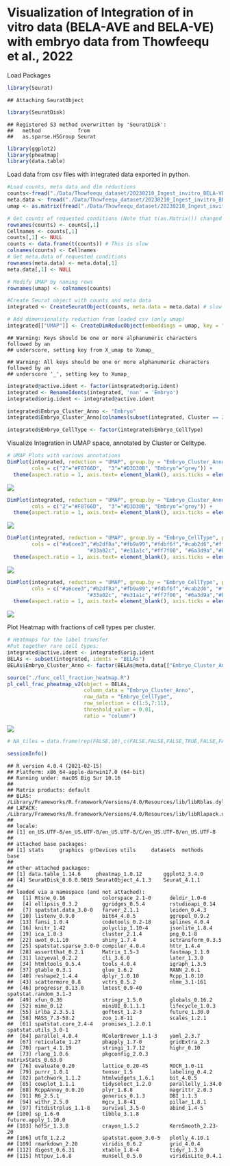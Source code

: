 Visualization of Integration of in vitro data (BELA-AVE and BELA-VE)
with embryo data from Thowfeequ et al., 2022
================

Load Packages

``` r
library(Seurat)
```

    ## Attaching SeuratObject

``` r
library(SeuratDisk)
```

    ## Registered S3 method overwritten by 'SeuratDisk':
    ##   method            from  
    ##   as.sparse.H5Group Seurat

``` r
library(ggplot2)
library(pheatmap)
library(data.table)
```

Load data from csv files with integrated data exported in python.

``` r
#Load counts, meta data and dim reductions
counts<-fread("./Data/Thowfeequ_dataset/20230210_Ingest_invitro_BELA-VE+AVE_Thowfeequ_annotation_Stage.csv", data.table=FALSE)
meta.data <- fread("./Data/Thowfeequ_dataset/20230210_Ingest_invitro_BELA-VE+AVE_Thowfeequ_annotation_Stage/obs.csv", data.table=FALSE)
umap <- as.matrix(fread("./Data/Thowfeequ_dataset/20230210_Ingest_invitro_BELA-VE+AVE_Thowfeequ_annotation_Stage/obsm.csv", data.table=FALSE)[,51:52])

# Get counts of requested conditions (Note that t(as.Matrix()) changed cell names, therefore direct assignment
rownames(counts) <- counts[,1]
Cellnames <- counts[,1]
counts[,1] <- NULL
counts <- data.frame(t(counts)) # This is slow
colnames(counts) <- Cellnames
# Get meta.data of requested conditions
rownames(meta.data) <- meta.data[,1]
meta.data[,1] <- NULL

# Modify UMAP by naming rows
rownames(umap) <- colnames(counts)

#Create Seurat object with counts and meta data
integrated <- CreateSeuratObject(counts, meta.data = meta.data) # slow again

# Add dimensionality reduction from loaded csv (only umap)
integrated[["UMAP"]] <- CreateDimReducObject(embeddings = umap, key = "X_umap", assay = DefaultAssay(integrated))
```

    ## Warning: Keys should be one or more alphanumeric characters followed by an
    ## underscore, setting key from X_umap to Xumap_

    ## Warning: All keys should be one or more alphanumeric characters followed by an
    ## underscore '_', setting key to Xumap_

``` r
integrated@active.ident <- factor(integrated$orig.ident)
integrated <- RenameIdents(integrated, 'nan' = 'Embryo')
integrated$orig.ident <- integrated@active.ident

integrated$Embryo_Cluster_Anno <- "Embryo"
integrated$Embryo_Cluster_Anno[colnames(subset(integrated, Cluster == 2 | Cluster == 3))] <- integrated$Cluster[colnames(subset(integrated, Cluster == 2 | Cluster == 3))]

integrated$Embryo_CellType <- factor(integrated$Embryo_CellType)
```

Visualize Integration in UMAP space, annotated by Cluster or Celltype.

``` r
# UMAP Plots with various annotations
DimPlot(integrated, reduction = "UMAP", group.by = "Embryo_Cluster_Anno", pt.size = 1,raster=FALSE,
        cols = c("2"="#F8766D",  "3"="#D3D30B", "Embryo"="grey")) + 
  theme(aspect.ratio = 1, axis.text= element_blank(), axis.ticks = element_blank())
```

![](Visualization_invitro_BELA-AVE+AVE_Thowfeequ_Comparison_files/figure-gfm/unnamed-chunk-3-1.png)<!-- -->

``` r
DimPlot(integrated, reduction = "UMAP", group.by = "Embryo_Cluster_Anno", pt.size = 1,raster=FALSE,
        cols = c("2"="#F8766D",  "3"="#D3D30B", "Embryo"="grey")) + 
  theme(aspect.ratio = 1, axis.text= element_blank(), axis.ticks = element_blank(), legend.position = "none")
```

![](Visualization_invitro_BELA-AVE+AVE_Thowfeequ_Comparison_files/figure-gfm/unnamed-chunk-3-2.png)<!-- -->

``` r
DimPlot(integrated, reduction = "UMAP", group.by = "Embryo_CellType", pt.size = 1,raster=FALSE,
        cols = c("#a6cee3","#b2df8a","#fb9a99","#fdbf6f","#cab2d6","#ffff99", "#1f78b4",
                          "#33a02c", "#e31a1c","#ff7f00", "#6a3d9a","#b15928")) + 
  theme(aspect.ratio = 1, axis.text= element_blank(), axis.ticks = element_blank())
```

![](Visualization_invitro_BELA-AVE+AVE_Thowfeequ_Comparison_files/figure-gfm/unnamed-chunk-3-3.png)<!-- -->

``` r
DimPlot(integrated, reduction = "UMAP", group.by = "Embryo_CellType", pt.size = 1,raster=FALSE,
        cols = c("#a6cee3","#b2df8a","#fb9a99","#fdbf6f","#cab2d6", "#ffff99", "#1f78b4", 
                          "#33a02c", "#e31a1c","#ff7f00", "#6a3d9a","#b15928")) + 
  theme(aspect.ratio = 1, axis.text= element_blank(), axis.ticks = element_blank(), legend.position = "none")
```

![](Visualization_invitro_BELA-AVE+AVE_Thowfeequ_Comparison_files/figure-gfm/unnamed-chunk-3-4.png)<!-- -->

Plot Heatmap with fractions of cell types per cluster.

``` r
# Heatmaps for the label transfer
#Put together rare cell types:
integrated@active.ident <- integrated$orig.ident
BELAs <- subset(integrated, idents = "BELAs")
BELAs$Embryo_Cluster_Anno <- factor(BELAs@meta.data[["Embryo_Cluster_Anno"]])

source("./func_cell_fraction_heatmap.R")
pl_cell_frac_pheatmap_v2(object = BELAs,
                         column_data = "Embryo_Cluster_Anno",
                         row_data = "Embryo_CellType",
                         row_selection = c(1:5,7:11),
                         threshold_value = 0.01,
                         ratio = "column")
```

![](Visualization_invitro_BELA-AVE+AVE_Thowfeequ_Comparison_files/figure-gfm/unnamed-chunk-4-1.png)<!-- -->

``` r
# NA_tiles = data.frame(rep(FALSE,10),c(FALSE,FALSE,FALSE,TRUE,FALSE,FALSE,FALSE,FALSE,FALSE,TRUE))
```

``` r
sessionInfo()
```

    ## R version 4.0.4 (2021-02-15)
    ## Platform: x86_64-apple-darwin17.0 (64-bit)
    ## Running under: macOS Big Sur 10.16
    ## 
    ## Matrix products: default
    ## BLAS:   /Library/Frameworks/R.framework/Versions/4.0/Resources/lib/libRblas.dylib
    ## LAPACK: /Library/Frameworks/R.framework/Versions/4.0/Resources/lib/libRlapack.dylib
    ## 
    ## locale:
    ## [1] en_US.UTF-8/en_US.UTF-8/en_US.UTF-8/C/en_US.UTF-8/en_US.UTF-8
    ## 
    ## attached base packages:
    ## [1] stats     graphics  grDevices utils     datasets  methods   base     
    ## 
    ## other attached packages:
    ## [1] data.table_1.14.6     pheatmap_1.0.12       ggplot2_3.4.0        
    ## [4] SeuratDisk_0.0.0.9019 SeuratObject_4.1.3    Seurat_4.1.1         
    ## 
    ## loaded via a namespace (and not attached):
    ##   [1] Rtsne_0.16            colorspace_2.1-0      deldir_1.0-6         
    ##   [4] ellipsis_0.3.2        ggridges_0.5.4        rstudioapi_0.14      
    ##   [7] spatstat.data_3.0-0   farver_2.1.1          leiden_0.4.3         
    ##  [10] listenv_0.9.0         bit64_4.0.5           ggrepel_0.9.2        
    ##  [13] fansi_1.0.4           codetools_0.2-18      splines_4.0.4        
    ##  [16] knitr_1.42            polyclip_1.10-4       jsonlite_1.8.4       
    ##  [19] ica_1.0-3             cluster_2.1.4         png_0.1-8            
    ##  [22] uwot_0.1.10           shiny_1.7.4           sctransform_0.3.5    
    ##  [25] spatstat.sparse_3.0-0 compiler_4.0.4        httr_1.4.4           
    ##  [28] assertthat_0.2.1      Matrix_1.5-3          fastmap_1.1.0        
    ##  [31] lazyeval_0.2.2        cli_3.6.0             later_1.3.0          
    ##  [34] htmltools_0.5.4       tools_4.0.4           igraph_1.3.5         
    ##  [37] gtable_0.3.1          glue_1.6.2            RANN_2.6.1           
    ##  [40] reshape2_1.4.4        dplyr_1.0.10          Rcpp_1.0.10          
    ##  [43] scattermore_0.8       vctrs_0.5.2           nlme_3.1-161         
    ##  [46] progressr_0.13.0      lmtest_0.9-40         spatstat.random_3.1-3
    ##  [49] xfun_0.36             stringr_1.5.0         globals_0.16.2       
    ##  [52] mime_0.12             miniUI_0.1.1.1        lifecycle_1.0.3      
    ##  [55] irlba_2.3.5.1         goftest_1.2-3         future_1.30.0        
    ##  [58] MASS_7.3-58.2         zoo_1.8-11            scales_1.2.1         
    ##  [61] spatstat.core_2.4-4   promises_1.2.0.1      spatstat.utils_3.0-1 
    ##  [64] parallel_4.0.4        RColorBrewer_1.1-3    yaml_2.3.7           
    ##  [67] reticulate_1.27       pbapply_1.7-0         gridExtra_2.3        
    ##  [70] rpart_4.1.19          stringi_1.7.12        highr_0.10           
    ##  [73] rlang_1.0.6           pkgconfig_2.0.3       matrixStats_0.63.0   
    ##  [76] evaluate_0.20         lattice_0.20-45       ROCR_1.0-11          
    ##  [79] purrr_1.0.1           tensor_1.5            labeling_0.4.2       
    ##  [82] patchwork_1.1.2       htmlwidgets_1.6.1     bit_4.0.5            
    ##  [85] cowplot_1.1.1         tidyselect_1.2.0      parallelly_1.34.0    
    ##  [88] RcppAnnoy_0.0.20      plyr_1.8.8            magrittr_2.0.3       
    ##  [91] R6_2.5.1              generics_0.1.3        DBI_1.1.3            
    ##  [94] withr_2.5.0           mgcv_1.8-41           pillar_1.8.1         
    ##  [97] fitdistrplus_1.1-8    survival_3.5-0        abind_1.4-5          
    ## [100] sp_1.6-0              tibble_3.1.8          future.apply_1.10.0  
    ## [103] hdf5r_1.3.8           crayon_1.5.2          KernSmooth_2.23-20   
    ## [106] utf8_1.2.2            spatstat.geom_3.0-5   plotly_4.10.1        
    ## [109] rmarkdown_2.20        viridis_0.6.2         grid_4.0.4           
    ## [112] digest_0.6.31         xtable_1.8-4          tidyr_1.3.0          
    ## [115] httpuv_1.6.8          munsell_0.5.0         viridisLite_0.4.1
